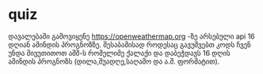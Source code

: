 # quiz
დავალებაში გამოვიყენე https://openweathermap.org -ზე არსებული api 16 დღიან ამინდის პროგნოზზე.
შესაბამისად როდესაც გავუშვებთ კოდს ჩვენ უნდა მივუთითოთ აშშ-ს რომელიმე ქალაქი და დაბეჭდავს 16 დღის ამინდის პროგნოზს (დილა,შუადღე,საღამო და ა.შ. ფორმატით).

